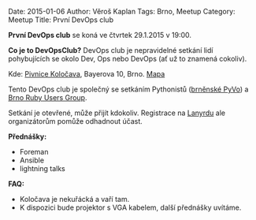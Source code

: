 Date: 2015-01-06
Author: Věroš Kaplan
Tags: Brno, Meetup
Category: Meetup
Title: První DevOps club
 

**První DevOps club** se koná ve čtvrtek 29.1.2015 v 19:00.

**Co je to DevOpsClub?** DevOps club je nepravidelné setkání lidí pohybujících se okolo Dev, Ops nebo DevOps (ať už to znamená cokoliv).

Kde: [Pivnice Koločava][Koločava], Bayerova 10, Brno. [Mapa][OSM-Kolocava]  

Tento DevOps club je společný se setkáním Pythonistů ([brněnské PyVo][lanyrd-2015-01]) a 
[Brno Ruby Users Group][BRUG-2015-01].

Setkání je otevřené, může přijít kdokoliv. Registrace na [Lanyrdu][lanyrd-2015-01] ale organizátorům pomůže odhadnout účast. 
 
**Přednášky:**

- Foreman
- Ansible
- lightning talks

**FAQ:**

- Koločava je nekuřácká a vaří tam.
- K dispozici bude projektor s VGA kabelem, další přednášky uvítáme.

[Koločava]: http://www.kolocava.com/
[PyVo-2015-01]: http://lanyrd.com/2015/brno-pyvo/
[BRUG-2015-01]: http://lanyrd.com/2015/brno-pyvo/
[lanyrd-2015-01]: http://lanyrd.com/2015/brno-pyvo/
[OSM-Kolocava]: http://www.openstreetmap.org/node/1371469303